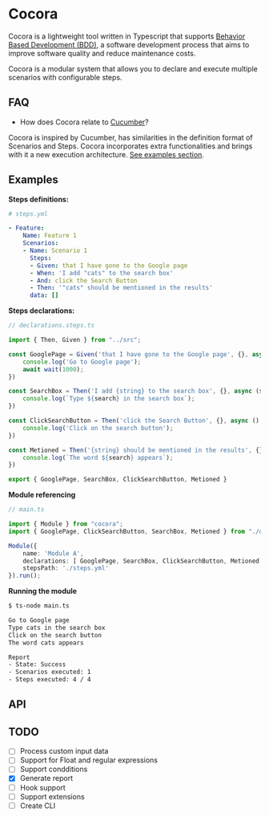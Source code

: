 # Cocora

Cocora is a lightweight tool written in Typescript that supports [Behavior Based Development (BDD)](https://en.wikipedia.org/wiki/Behavior-driven_development), a software development process that aims to improve software quality and reduce maintenance costs.

Cocora is a modular system that allows you to declare and execute multiple scenarios with configurable steps.

## FAQ

- How does Cocora relate to [Cucumber](https://cucumber.io/)?

Cocora is inspired by Cucumber, has similarities in the definition format of Scenarios and Steps. Cocora incorporates extra functionalities and brings with it a new execution architecture. [See examples section](#).


## Examples

**Steps definitions:**

```yml
# steps.yml

- Feature:
    Name: Feature 1
    Scenarios:
    - Name: Scenario 1
      Steps:
      - Given: that I have gone to the Google page
      - When: 'I add "cats" to the search box'
      - And: click the Search Button
      - Then: '"cats" should be mentioned in the results'
      data: []
```

**Steps declarations:**

```ts
// declarations.steps.ts

import { Then, Given } from "../src";

const GooglePage = Given('that I have gone to the Google page', {}, async () => {
    console.log('Go to Google page');
    await wait(1000);
})

const SearchBox = Then('I add {string} to the search box', {}, async (search: string) => {
    console.log(`Type ${search} in the search box`);
})

const ClickSearchButton = Then('click the Search Button', {}, async () => {
    console.log('Click on the search button');
})

const Metioned = Then('{string} should be mentioned in the results', {}, async (search: string) => {
    console.log(`The word ${search} appears`);
})

export { GooglePage, SearchBox, ClickSearchButton, Metioned }
```

**Module referencing**

```ts
// main.ts

import { Module } from "cocora";
import { GooglePage, ClickSearchButton, SearchBox, Metioned } from "./declarations.steps.ts";

Module({
    name: 'Module A',
    declarations: [ GooglePage, SearchBox, ClickSearchButton, Metioned ],
    stepsPath: './steps.yml'
}).run();
```

**Running the module**

```bash
$ ts-node main.ts

Go to Google page
Type cats in the search box
Click on the search button
The word cats appears

Report
- State: Success
- Scenarios executed: 1
- Steps executed: 4 / 4
```

## API

## TODO

- [ ] Process custom input data
- [ ] Support for Float and regular expressions
- [ ] Support condditions
- [x] Generate report
- [ ] Hook support
- [ ] Support extensions
- [ ] Create CLI